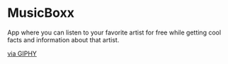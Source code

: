 # MusicBoxx
App where you can listen to your favorite artist for free while getting cool facts and information about that artist. 

<link src="https://giphy.com/embed/QyKa9tUgXA0uKArWOl" width="480" height="252" frameBorder="0" class="giphy-embed" allowFullScreen><p><a href="https://giphy.com/gifs/QyKa9tUgXA0uKArWOl">via GIPHY</a></p> </link>
